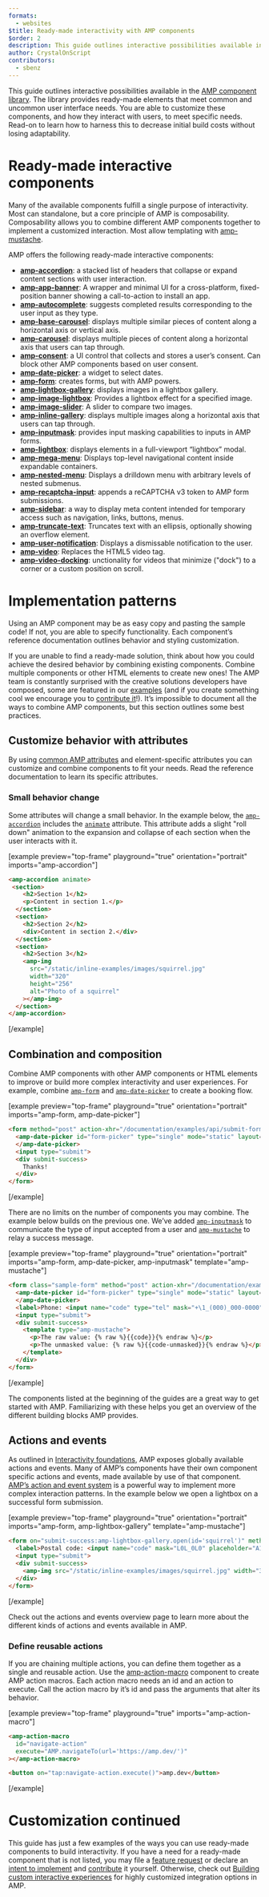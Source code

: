 ```yaml
---
formats:
  - websites
$title: Ready-made interactivity with AMP components
$order: 2
description: This guide outlines interactive possibilities available in the AMP component library.
author: CrystalOnScript
contributors:
  - sbenz
---
```


This guide outlines interactive possibilities available in the [AMP component library](../../../components/index.html). The library provides ready-made elements that meet common and uncommon user interface needs. You are able to customize these components, and how they interact with users, to meet specific needs. Read-on to learn how to harness this to decrease initial build costs without losing adaptability.

# Ready-made interactive components

Many of the available components fulfill a single purpose of interactivity. Most can standalone, but a core principle of AMP is composability. Composability allows you to combine different AMP components together to implement a customized interaction. Most allow templating with [amp-mustache](https://amp.dev/documentation/components/amp-mustache/).

AMP offers the following ready-made interactive components:

*   [**amp-accordion**](../../../components/reference/amp-accordion.md): a stacked list of headers that collapse or expand content sections with user interaction.
*   [**amp-app-banner**](../../../components/reference/amp-app-banner.md): A wrapper and minimal UI for a cross-platform, fixed-position banner showing a call-to-action to install an app.
*   [**amp-autocomplete**](../../..//components/reference/amp-autocomplete.md): suggests completed results corresponding to the user input as they type.
*   [**amp-base-carousel**](../../../components/reference/amp-base-carousel.md): displays multiple similar pieces of content along a horizontal axis or vertical axis.
*   [**amp-carousel**](../../../components/reference/amp-carousel.md): displays multiple pieces of content along a horizontal axis that users can tap through.
*   [**amp-consent**](../../../components/reference/amp-consent.md): a UI control that collects and stores a user’s consent. Can block other AMP components based on user consent.
*   [**amp-date-picker**](../../../components/reference/amp-date-picker.md): a widget to select dates.
*   [**amp-form**](../../../components/reference/amp-form.md): creates forms, but with AMP powers.
*   [**amp-lightbox-gallery**](../../../components/reference/amp-lightbox-gallery.md): displays images in a lightbox gallery.
*   [**amp-image-lightbox**](../../../components/reference/amp-image-lightbox.md): Provides a lightbox effect for a specified image.
*   [**amp-image-slider**](../../../components/reference/amp-image-slider.md): A slider to compare two images.
*   [**amp-inline-gallery**](../../../components/reference/amp-inline-gallery.md): displays multiple images along a horizontal axis that users can tap through.
*   [**amp-inputmask**](../../../components/reference/amp-inputmask.md): provides input masking capabilities to inputs in AMP forms.
*   [**amp-lightbox**](../../../components/reference/amp-lightbox.md): displays elements in a full-viewport “lightbox” modal.
*   [**amp-mega-menu**](../../../components/reference/amp-mega-menu.md): Displays top-level navigational content inside expandable containers.
*   [**amp-nested-menu**](../../../components/reference/amp-nested-menu.md): Displays a drilldown menu with arbitrary levels of nested submenus.
*   [**amp-recaptcha-input**](../../../components/reference/amp-recaptcha-input.md): appends a reCAPTCHA v3 token to AMP form submissions.
*   [**amp-sidebar**](../../../components/reference/amp-sidebar.md): a way to display meta content intended for temporary access such as navigation, links, buttons, menus.
*   [**amp-truncate-text**](../../../components/reference/amp-truncate-text.md): Truncates text with an ellipsis, optionally showing an overflow element.
*   [**amp-user-notification**](../../../components/reference/amp-user-notification.md): Displays a dismissable notification to the user.
*   [**amp-video**](../../../components/reference/amp-video.md): Replaces the HTML5 video tag.
*   [**amp-video-docking**](../../../components/reference/amp-video-docking.md): unctionality for videos that minimize ("dock") to a corner or a custom position on scroll.

# Implementation patterns

Using an AMP component may be as easy copy and pasting the sample code! If not, you are able to specify functionality. Each component’s reference documentation outlines behavior and styling customization.

If you are unable to find a ready-made solution, think about how you could achieve the desired behavior by combining existing components. Combine multiple components or other HTML elements to create new ones! The AMP team is constantly surprised with the creative solutions developers have composed, some are featured in our [examples](../../../examples/index.html) (and if you create something cool we encourage you to [contribute it](https://github.com/ampproject/amp.dev/blob/future/contributing/samples.md)!). It’s impossible to document all the ways to combine AMP components, but this section outlines some best practices.

## Customize behavior with attributes

By using [common AMP attributes](../../learn/common_attributes.md) and element-specific attributes you can customize and combine components to fit your needs. Read the reference documentation to learn its specific attributes.

### Small behavior change

Some attributes will change a small behavior. In the example below, the [`amp-accordion`](../../../components/reference/amp-accordion.md) includes the [`animate`](../../../components/reference/amp-accordion.md#animate) attribute. This attribute adds a slight "roll down" animation to the expansion and collapse of each section when the user interacts with it.

[example preview="top-frame" playground="true" orientation="portrait" imports="amp-accordion"]
```html
<amp-accordion animate>
 <section>
    <h2>Section 1</h2>
    <p>Content in section 1.</p>
  </section>
  <section>
    <h2>Section 2</h2>
    <div>Content in section 2.</div>
  </section>
  <section>
    <h2>Section 3</h2>
    <amp-img
      src="/static/inline-examples/images/squirrel.jpg"
      width="320"
      height="256"
      alt="Photo of a squirrel"
    ></amp-img>
  </section>
</amp-accordion>
```
[/example]

## Combination and composition

Combine AMP components with other AMP components or HTML elements to improve or build more complex interactivity and user experiences. For example, combine [`amp-form`](../../../components/reference/amp-form.md) and [`amp-date-picker`](../../../components/reference/amp-date-picker.md) to create a booking flow.

[example preview="top-frame" playground="true" orientation="portrait" imports="amp-form, amp-date-picker"]
```html
<form method="post" action-xhr="/documentation/examples/api/submit-form-xhr" target="_top">
  <amp-date-picker id="form-picker" type="single" mode="static" layout="fixed-height" height="360" format="YYYY-MM-DD">
  </amp-date-picker>
  <input type="submit">
  <div submit-success>
    Thanks!
  </div>
</form>
```
[/example]

There are no limits on the number of components you may combine. The example below builds on the previous one. We’ve added [`amp-inputmask`](../../../components/reference/amp-inputmask.md) to communicate the type of input accepted from a user and [`amp-mustache`](../../../components/reference/amp-mustache.md) to relay a success message.

[example preview="top-frame" playground="true" orientation="portrait" imports="amp-form, amp-date-picker, amp-inputmask" template="amp-mustache"]
```html
<form class="sample-form" method="post" action-xhr="/documentation/examples/api/postal" target="_top">
  <amp-date-picker id="form-picker" type="single" mode="static" layout="fixed-height" height="360" format="YYYY-MM-DD">
  </amp-date-picker>
  <label>Phone: <input name="code" type="tel" mask="+\1_(000)_000-0000" placeholder="+1 (555) 555-5555" mask-output="alphanumeric"></label>
  <input type="submit">
  <div submit-success>
    <template type="amp-mustache">
      <p>The raw value: {% raw %}{{code}}{% endraw %}</p>
      <p>The unmasked value: {% raw %}{{code-unmasked}}{% endraw %}</p>
    </template>
  </div>
</form>
```
[/example]

The components listed at the beginning of the guides are a great way to get started with AMP. Familiarizing with these helps you get an overview of the different building blocks AMP provides.

## Actions and events

As outlined in [Interactivity foundations](foundations.md), AMP exposes globally available actions and events. Many of AMP’s components have their own component specific actions and events, made available by use of that component. [AMP’s action and event system](../../learn/amp-actions-and-events.md) is a powerful way to implement more complex interaction patterns. In the example below we open a lightbox on a successful form submission.

[example preview="top-frame" playground="true" orientation="portrait" imports="amp-form, amp-lightbox-gallery" template="amp-mustache"]
```html
<form on="submit-success:amp-lightbox-gallery.open(id='squirrel')" method="post" action-xhr="/documentation/examples/api/postal" target="_top">
  <label>Postal code: <input name="code" mask="L0L_0L0" placeholder="A1A 1A1"></label>
  <input type="submit">
  <div submit-success>
    <amp-img src="/static/inline-examples/images/squirrel.jpg" width="320" height="256" lightbox id="squirrel" alt="Photo of a squirrel"></amp-img>
  </div>
</form>
```
[/example]

Check out the actions and events overview page to learn more about the different kinds of actions and events available in AMP.

### Define reusable actions

If you are chaining multiple actions, you can define them together as a single and reusable action. Use the [amp-action-macro](../../../components/reference/amp-action-macro.md) component to create AMP action macros. Each action macro needs an id and an action to execute. Call the action macro by it’s id and pass the arguments that alter its behavior.

[example preview="top-frame" playground="true" imports="amp-action-macro"]
```html
<amp-action-macro
  id="navigate-action"
  execute="AMP.navigateTo(url='https://amp.dev/')"
></amp-action-macro>

<button on="tap:navigate-action.execute()">amp.dev</button>
```
[/example]

# Customization continued

This guide has just a few examples of the ways you can use ready-made components to build interactivity. If you have a need for a ready-made component that is not listed, you may file a [feature request](https://github.com/ampproject/amphtml/issues/new?assignees=&labels=Type%3A+Feature+Request&template=feature_request.md&title=) or declare an [intent to implement](https://github.com/ampproject/amphtml/issues/new?assignees=&labels=INTENT+TO+IMPLEMENT&template=intent-to-implement--i2i-.md&title=I2I%3A+%3Cyour+feature%2Fchange%3E) and [contribute](../../contribute/index.md) it yourself. Otherwise, check out [Building custom interactive experiences](custom_experiences.md) for highly customized integration options in AMP.